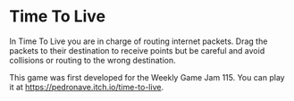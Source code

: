 # Time To Live
In Time To Live you are in charge of routing internet packets. Drag the packets to their destination to receive points but be careful and avoid collisions or routing to the wrong destination.

This game was first developed for the Weekly Game Jam 115. You can play it at https://pedronave.itch.io/time-to-live.
